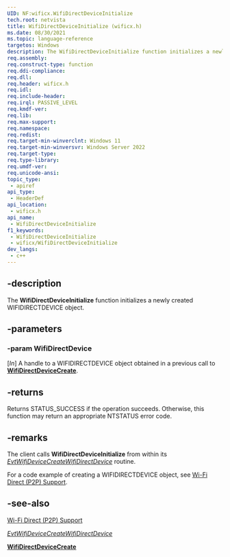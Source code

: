 ```yaml
---
UID: NF:wificx.WifiDirectDeviceInitialize
tech.root: netvista
title: WifiDirectDeviceInitialize (wificx.h)
ms.date: 08/30/2021
ms.topic: language-reference
targetos: Windows
description: The WifiDirectDeviceInitialize function initializes a newly created WIFIDIRECTDEVICE object.
req.assembly: 
req.construct-type: function
req.ddi-compliance: 
req.dll: 
req.header: wificx.h
req.idl: 
req.include-header: 
req.irql: PASSIVE_LEVEL
req.kmdf-ver: 
req.lib: 
req.max-support: 
req.namespace: 
req.redist: 
req.target-min-winverclnt: Windows 11 
req.target-min-winversvr: Windows Server 2022
req.target-type: 
req.type-library: 
req.umdf-ver: 
req.unicode-ansi: 
topic_type:
 - apiref
api_type:
 - HeaderDef
api_location:
 - wificx.h
api_name:
 - WifiDirectDeviceInitialize
f1_keywords:
 - WifiDirectDeviceInitialize
 - wificx/WifiDirectDeviceInitialize
dev_langs:
 - c++
---
```


## -description

The **WifiDirectDeviceInitialize** function initializes a newly created WIFIDIRECTDEVICE object.

## -parameters

### -param WifiDirectDevice

[_In_] A handle to a WIFIDIRECTDEVICE object obtained in a previous call to [**WifiDirectDeviceCreate**](nf-wificx-wifidirectdevicecreate.md).

## -returns

Returns STATUS_SUCCESS if the operation succeeds. Otherwise, this function may return an appropriate NTSTATUS error code.

## -remarks

The client calls **WifiDirectDeviceInitialize** from within its [*EvtWifiDeviceCreateWifiDirectDevice*](nc-wificx-evt_wifi_device_create_wifidirectdevice.md) routine.

For a code example of creating a WIFIDIRECTDEVICE object, see [Wi-Fi Direct (P2P) Support](/windows-hardware/drivers/netcx/writing-a-wificx-client-driver#wi-fi-driect-device-capabilities).

## -see-also

[Wi-Fi Direct (P2P) Support](/windows-hardware/drivers/netcx/writing-a-wificx-client-driver#wi-fi-driect-device-capabilities)

[*EvtWifiDeviceCreateWifiDirectDevice*](nc-wificx-evt_wifi_device_create_wifidirectdevice.md)

[**WifiDirectDeviceCreate**](nf-wificx-wifidirectdevicecreate.md)